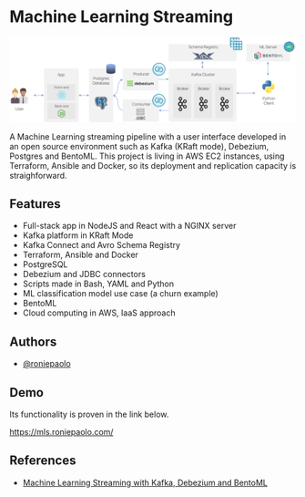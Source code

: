 
# Machine Learning Streaming

<img src="https://raw.githubusercontent.com/roniepaolo/ml-streaming-app/main/app/full-stack/front/src/assets/pipeline.png" alt="drawing" width="1000"/>

A Machine Learning streaming pipeline with a user interface developed in an open source environment such as Kafka (KRaft mode), Debezium, Postgres and BentoML. This project is living in AWS EC2 instances, using Terraform,  Ansible and Docker, so its deployment and replication capacity is straighforward. 
## Features

- Full-stack app in NodeJS and React with a NGINX server
- Kafka platform in KRaft Mode
- Kafka Connect and Avro Schema Registry
- Terraform, Ansible and Docker
- PostgreSQL
- Debezium and JDBC connectors
- Scripts made in Bash, YAML and Python
- ML classification model use case (a churn example)
- BentoML
- Cloud computing in AWS, IaaS approach


## Authors

- [@roniepaolo](https://www.github.com/roniepaolo)


## Demo

Its functionality is proven in the link below.

https://mls.roniepaolo.com/


## References
* [Machine Learning Streaming with Kafka, Debezium and BentoML](https://towardsdatascience.com/machine-learning-streaming-with-kafka-debezium-and-bentoml-c5f3996afe8f)
